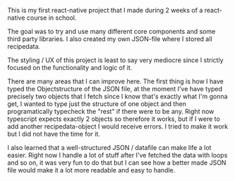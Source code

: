 This is my first react-native project that I made during 2 weeks of a react-native
course in school.

The goal was to try and use many different core components and some third party
libraries. I also created my own JSON-file where I stored all recipedata.

The styling / UX of this project is least to say very mediocre since I strictly
focused on the functionality and logic of it.

There are many areas that I can improve here. The first thing is how I have typed
the Objectstructure of the JSON file, at the moment I've have typed precisely two
objects that I fetch since I know that's exactly what I'm gonna get, I wanted to
type just the structure of one object and then programatically typecheck the "rest"
if there were to be any. Right now typescript expects exactly 2 objects so therefore
it works, but if I were to add another recipedata-object I would receive errors.
I tried to make it work but I did not have the time for it.

I also learned that a well-structured JSON / datafile can make life a lot easier.
Right now I handle a lot of stuff after I've fetched the data with loops and so on,
it was very fun to do that but I can see how a better made JSON file would make
it a lot more readable and easy to handle.
